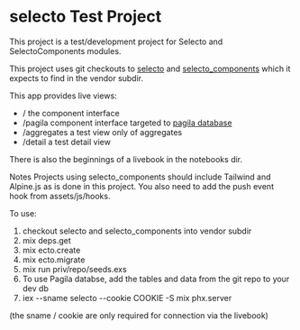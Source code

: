 # selecto Test Project

This project is a test/development project for Selecto and SelectoComponents modules. 

This project uses git checkouts to [selecto](https://github.com/seeken/selecto) and [selecto_components](https://github.com/seeken/selecto_components) which it expects to find in the vendor subdir.

This app provides live views:

- / the component interface
- /pagila component interface targeted to [pagila database](https://github.com/devrimgunduz/pagila)
- /aggregates a test view only of aggregates
- /detail a test detail view

There is also the beginnings of a livebook in the notebooks dir.

Notes
Projects using selecto_components should include Tailwind and Alpine.js as is done in this project. You also need to add the push event hook from assets/js/hooks.

To use:

1) checkout selecto and selecto_components into vendor subdir
2) mix deps.get
3) mix ecto.create
4) mix ecto.migrate
5) mix run priv/repo/seeds.exs
6) To use Pagila databse, add the tables and data from the git repo to your dev db
7) iex --sname selecto --cookie COOKIE -S mix phx.server

(the sname / cookie are only required for connection via the livebook)

